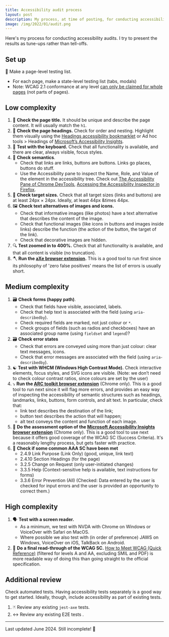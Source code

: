 ```yaml
---
title: Accessibility audit process
layout: post
description: My process, at time of posting, for conducting accessibility audits
image: /img/2022/01/audit.png
---
```


Here's my process for conducting accessibility audits. I try to present the results as tune-ups rather than tell-offs.

## Set up

<span aria-hidden="true">📝</span> Make a page-level testing list.

- For each page, make a state-level testing list (tabs, modals)
- Note: WCAG 2.1 conformance at any level [can only be claimed for whole pages](https://www.w3.org/WAI/WCAG21/Understanding/conformance#conf-req2) (not parts of pages).

## Low complexity

1. <span aria-hidden="true">🧭</span> **Check the page title.** It should be unique and describe the page content. It will usually match the `h1`.
2. <span aria-hidden="true">🔡</span> **Check the page headings.** Check for order and nesting. Highlight them visually using the [Headings accessibility bookmarklet](https://accessibility-bookmarklets.org/install.html) or Ad hoc tools > Headings of [Microsoft’s Accessibility Insights](https://accessibilityinsights.io/downloads/).
3. <span aria-hidden="true">🎹</span> **Test with the keyboard.** Check that all functionality is available, and there are clear, always visible, focus styles.
4. <span aria-hidden="true">🔗</span> **Check semantics**.
    - Check that links are links, buttons are buttons. Links go places, buttons do stuff.
    - Use the Accessibility pane to inspect the Name, Role, and Value of the element in the accessibility tree. Check out [The Accessibility Pane of Chrome DevTools](https://developer.chrome.com/docs/devtools/accessibility/reference#pane), [Accessing the Accessibility Inspector in Firefox](https://firefox-source-docs.mozilla.org/devtools-user/accessibility_inspector/index.html#accessing-the-accessibility-inspector).
5. <span aria-hidden="true">🎯</span> **Check target sizes.** Check that all target sizes (links and buttons) are at least 24px &times; 24px. Ideally, at least 44px &times 44px.
6. <span aria-hidden="true">🖼️</span> **Check text alternatives of images and icons.**
    - Check that informative images (like photos) have a text alternative that describes the content of the image.
    - Check that functional images (like icons in buttons and images inside links) describe the function (the action of the button, the target of the link).
    - Check that decorative images are hidden.
7. <span aria-hidden="true">🔍</span> **Test zoomed in to 400%.** Check that all functionality is available, and that all content is visible (no truncation).
8. <span aria-hidden="true">🪓</span> **Run the [aXe browser extension](https://www.deque.com/axe/).** This is a good tool to run first since its philosophy of 'zero false positives' means the list of errors is usually short.

## Medium complexity

1. <span aria-hidden="true">🗃️</span> **Check forms (happy path)**.
    - Check that fields have visible, associated, labels.
    - Check that help text is associated with the field (using `aria-describedby`).
    - Check required fields are marked, not just colour or `*`.
    - Check groups of fields (such as radios and checkboxes) have an associated group name (using `fieldset` and `legend`)?
2. <span aria-hidden="true">🗃️</span> **Check error states** 
    - Check that errors are conveyed using more than just colour: clear text messages, icons.
    - Check that error messages are associated with the field (using `aria-describedby`).
3. <span aria-hidden="true">☯️</span> **Test with WHCM (Windows High Contrast Mode).** Check interactive elements, focus styles, and SVG icons are visible. (Note: we don’t need to check colour contrast ratios, since colours are set by the user)
4. <span aria-hidden="true">⤵️</span> **Run the [ARC toolkit browser extension](https://www.paciellogroup.com/toolkit/)** (Chrome only). This is a good tool to run next since it will flag more errors, and provides an easy way of inspecting the accessibility of semantic structures such as headings, landmarks, links, buttons, form controls, and alt text. In particular, check that:
    - link text describes the destination of the link;
    - button text describes the action that will happen;
    - alt text conveys the content and function of each image.
5. <span aria-hidden="true">👀</span> **Do the assessment option of the [Microsoft Accessibility Insights browser extension](https://accessibilityinsights.io/)** (Chrome only). This is a good tool to use next because it offers good coverage of the WCAG SC (Success Criteria). It's a reasonably lengthy process, but gets faster with practice.
6. <span aria-hidden="true">💫</span> **Check if some common AAA SC have been met**
    - 2.4.9 Link Purpose (Link Only) (good, unique, link text)
    - 2.4.10 Section Headings (for the page)
    - 3.2.5 Change on Request (only user-initiated changes)
    - 3.3.5 Help (Context-sensitive help is available, text instructions for forms)
    - 3.3.6 Error Prevention (All) (Checked: Data entered by the user is checked for input errors and the user is provided an opportunity to correct them.)

## High complexity

1. <span aria-hidden="true">🗣</span> **Test with a screen reader.**
    - As a minimum, we test with NVDA with Chrome on Windows or VoiceOver with Safari on MacOS.
    - Where possible we also test with (in order of preference) JAWS on Windows, VoiceOver on iOS, TalkBack on Android.
2. <span aria-hidden="true">👮</span> **Do a final read-through of the WCAG SC.** [How to Meet WCAG (Quick Reference)](https://www.w3.org/WAI/WCAG22/quickref/?currentsidebar=%23col_overview&technologies=smil%2Cpdf%2Cflash%2Csl&showtechniques=123%2C242) (filtered for levels A and AA, excluding SMIL and PDF) is more readable way of doing this than going straight to the official specification.

## Additional review

Check automated tests. Having accessibility tests separately is a good way to get started. Ideally, though, include accessibility as part of existing tests.

1. <span aria-hidden="true">🃏</span> Review any existing `jest-axe` tests.
2. <span aria-hidden="true">↔️</span> Review any existing E2E tests .

---

Last updated June 2024. Still incomplete! 🫣